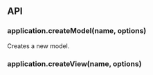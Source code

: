 ## API

### application.createModel(name, options)

Creates a new model.

### application.createView(name, options)
